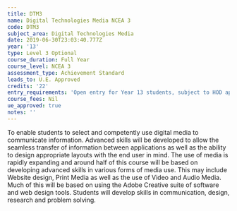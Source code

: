 ```yaml
---
title: DTM3
name: Digital Technologies Media NCEA 3
code: DTM3
subject_area: Digital Technologies Media
date: 2019-06-30T23:03:40.777Z
year: '13'
type: Level 3 Optional
course_duration: Full Year
course_level: NCEA 3
assessment_type: Achievement Standard
leads_to: U.E. Approved
credits: '22'
entry_requirements: 'Open entry for Year 13 students, subject to HOD approval.'
course_fees: Nil
ue_approved: true
notes: ''
---
```

To enable students to select and competently use digital media to communicate information. Advanced skills will be developed to allow the seamless transfer of information between applications as well as the ability to design appropriate layouts with the end user in mind. The use of media is rapidly expanding and around half of this course will be based on developing advanced skills in various forms of media use. This may include Website design, Print Media as well as the use of Video and Audio Media. Much of this will be based on using the Adobe Creative suite of software and web design tools. Students will develop skills in communication, design, research and problem solving.
